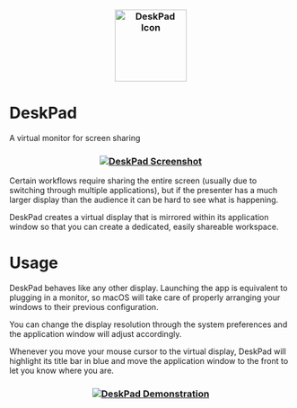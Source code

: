 <h3 align="center">
  <a href="https://github.com/Stengo/DeskPad/blob/main/DeskPad/Assets.xcassets/AppIcon.appiconset/Icon-256.png">
  <img src="https://github.com/Stengo/DeskPad/blob/main/DeskPad/Assets.xcassets/AppIcon.appiconset/Icon-256.png?raw=true" alt="DeskPad Icon" width="128">
  </a>
</h3>

# DeskPad
A virtual monitor for screen sharing

<h3 align="center">
  <a href="https://github.com/Stengo/DeskPad/blob/main/screenshot.jpg">
  <img src="https://github.com/Stengo/DeskPad/blob/main/screenshot.jpg?raw=true" alt="DeskPad Screenshot">
  </a>
</h3>

Certain workflows require sharing the entire screen (usually due to switching through multiple applications), but if the presenter has a much larger display than the audience it can be hard to see what is happening.

DeskPad creates a virtual display that is mirrored within its application window so that you can create a dedicated, easily shareable workspace.

# Usage
DeskPad behaves like any other display. Launching the app is equivalent to plugging in a monitor, so macOS will take care of properly arranging your windows to their previous configuration.

You can change the display resolution through the system preferences and the application window will adjust accordingly.

Whenever you move your mouse cursor to the virtual display, DeskPad will highlight its title bar in blue and move the application window to the front to let you know where you are.

<h3 align="center">
  <a href="https://github.com/Stengo/DeskPad/blob/main/demonstration.gif">
  <img src="https://github.com/Stengo/DeskPad/blob/main/demonstration.gif?raw=true" alt="DeskPad Demonstration">
  </a>
</h3>
